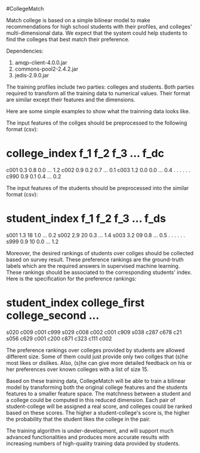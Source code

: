 #CollegeMatch

Match college is based on a simple bilinear model to make recommendations for high school students with their profiles, and colleges' multi-dimensional data. We expect that the system could help students to find the colleges that best match their preference.

Dependencies:

1. amqp-client-4.0.0.jar
2. commons-pool2-2.4.2.jar
3. jedis-2.9.0.jar

The training profiles include two parties: colleges and students. Both parties required to transform all the training data to numerical values. Their format are similar except their features and the dimensions.

Here are some simple examples to show what the trainning data looks like.

The input features of the collges should be preprocessed to the following format (csv):
# college_index f_1 f_2 f_3 ... f_dc
c001 0.3 0.8 0.0 ... 1.2
c002 0.9 0.2 0.7 ... 0.1
c003 1.2 0.0 0.0 ... 0.4
  .   .   .   .   .   .
c990 0.9 0.1 0.4 ... 0.2

The input features of the students should be preprocessed into the similar format (csv):
# student_index f_1 f_2 f_3 ... f_ds
s001 1.3 18 1.0 ... 0.2
s002 2.9 20 0.3 ... 1.4
s003 3.2 09 0.8 ... 0.5
 .   .   .   .   .   .
s999 0.9 10 0.0 ... 1.2

Moreover, the desired rankings of students over collges should be collected based on survey result. These preference rankings are the ground-truth labels which are the required answers in supervised machine learning. These rankings should be associated to the corresponding students' index. Here is the specification for the preference rankings:
# student_index college_first college_second ...
s020 c009 c001 c999
s029 c008 c002 c001 c909
s038 c287 c678 c21
s056 c629 c001 c200 c871 c323 c111 c002

The preference rankings over colleges provided by students are allowed different size. Some of them could just provide only two collges that (s)he most likes or dislikes. Also, (s)he can give more detailed feedback on his or her preferences over known colleges with a list of size 15. 


Based on these training data, CollegeMatch will be able to train a bilinear model by transforming both the original college features and the students features to a smaller feature space. The matchness between a student and a college could be computed in this reduced dimension. Each pair of student-college will be assigned a real score, and colleges could be ranked based on these scores. The higher a student-college's score is, the higher the probability that the student likes the college in the pair.

The training algorithm is under-development, and will support much advanced functionalities and produces more accurate results with increasing numbers of high-quality training data provided by students.

